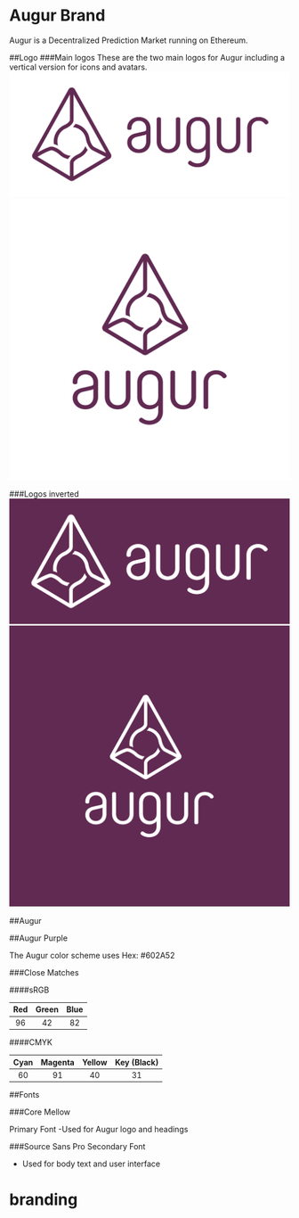 Augur Brand
============

Augur is a Decentralized Prediction Market running on Ethereum.


##Logo
###Main logos
These are the two main logos for Augur including a vertical version for icons and avatars.
![Augur Logo](augur_logo.png)
![Augur Vertical Logo](augur_vertical.png)

###Logos inverted
![Augur Logo Inverse](augur_logo_inverted.png)
![Augur Logo Vertical Inverse](augur_vertical_inverted.png)

##Augur

##Augur Purple

The Augur color scheme uses Hex: #602A52

###Close Matches

####sRGB

| Red | Green | Blue |
|:---:|:-----:|:----:|
|  96  |   42  |  82  |

####CMYK

| Cyan | Magenta | Yellow | Key (Black) |
|:----:|:-------:|:------:|:-----------:|
| 60  |   91    |   40    |      31     |

##Fonts

###Core Mellow

Primary Font
-Used for Augur logo and headings

###Source Sans Pro
Secondary Font
- Used for body text and user interface

# branding
